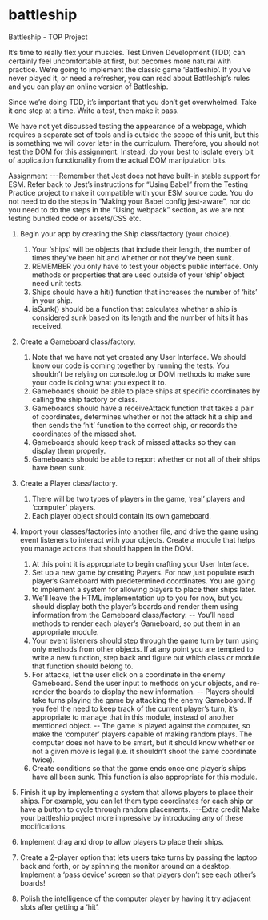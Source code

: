 # battleship

Battleship - TOP Project

It’s time to really flex your muscles. Test Driven Development (TDD) can certainly feel uncomfortable at first, but becomes more natural with practice. We’re going to implement the classic game ‘Battleship’. If you’ve never played it, or need a refresher, you can read about Battleship’s rules and you can play an online version of Battleship.

Since we’re doing TDD, it’s important that you don’t get overwhelmed. Take it one step at a time. Write a test, then make it pass.

We have not yet discussed testing the appearance of a webpage, which requires a separate set of tools and is outside the scope of this unit, but this is something we will cover later in the curriculum. Therefore, you should not test the DOM for this assignment. Instead, do your best to isolate every bit of application functionality from the actual DOM manipulation bits.

Assignment
---Remember that Jest does not have built-in stable support for ESM. Refer back to Jest’s instructions for “Using Babel” from the Testing Practice project to make it compatible with your ESM source code. You do not need to do the steps in “Making your Babel config jest-aware”, nor do you need to do the steps in the “Using webpack” section, as we are not testing bundled code or assets/CSS etc.

1. Begin your app by creating the Ship class/factory (your choice).
   1. Your ‘ships’ will be objects that include their length, the number of times they’ve been hit and whether or not they’ve been sunk.
   2. REMEMBER you only have to test your object’s public interface. Only methods or properties that are used outside of your ‘ship’ object need unit tests.
   3. Ships should have a hit() function that increases the number of ‘hits’ in your ship.
   4. isSunk() should be a function that calculates whether a ship is considered sunk based on its length and the number of hits it has received.
2. Create a Gameboard class/factory.
   1. Note that we have not yet created any User Interface. We should know our code is coming together by running the tests. You shouldn’t be relying on console.log or DOM methods to make sure your code is doing what you expect it to.
   2. Gameboards should be able to place ships at specific coordinates by calling the ship factory or class.
   3. Gameboards should have a receiveAttack function that takes a pair of coordinates, determines whether or not the attack hit a ship and then sends the ‘hit’ function to the correct ship, or records the coordinates of the missed shot.
   4. Gameboards should keep track of missed attacks so they can display them properly.
   5. Gameboards should be able to report whether or not all of their ships have been sunk.
3. Create a Player class/factory.
   1. There will be two types of players in the game, ‘real’ players and ‘computer’ players.
   2. Each player object should contain its own gameboard.
4. Import your classes/factories into another file, and drive the game using event listeners to interact with your objects. Create a module that helps you manage actions that should happen in the DOM.
   1. At this point it is appropriate to begin crafting your User Interface.
   2. Set up a new game by creating Players. For now just populate each player’s Gameboard with predetermined coordinates. You are going to implement a system for allowing players to place their ships later.
   3. We’ll leave the HTML implementation up to you for now, but you should display both the player’s boards and render them using information from the Gameboard class/factory.
      -- You’ll need methods to render each player’s Gameboard, so put them in an appropriate module.
   4. Your event listeners should step through the game turn by turn using only methods from other objects. If at any point you are tempted to write a new function, step back and figure out which class or module that function should belong to.
   5. For attacks, let the user click on a coordinate in the enemy Gameboard. Send the user input to methods on your objects, and re-render the boards to display the new information.
      -- Players should take turns playing the game by attacking the enemy Gameboard. If you feel the need to keep track of the current player’s turn, it’s appropriate to manage that in this module, instead of another mentioned object.
      -- The game is played against the computer, so make the ‘computer’ players capable of making random plays. The computer does not have to be smart, but it should know whether or not a given move is legal (i.e. it shouldn’t shoot the same coordinate twice).
   6. Create conditions so that the game ends once one player’s ships have all been sunk. This function is also appropriate for this module.
5. Finish it up by implementing a system that allows players to place their ships. For example, you can let them type coordinates for each ship or have a button to cycle through random placements.
   ---Extra credit
   Make your battleship project more impressive by introducing any of these modifications.

6. Implement drag and drop to allow players to place their ships.
7. Create a 2-player option that lets users take turns by passing the laptop back and forth, or by spinning the monitor around on a desktop. Implement a ‘pass device’ screen so that players don’t see each other’s boards!
8. Polish the intelligence of the computer player by having it try adjacent slots after getting a ‘hit’.
